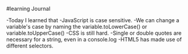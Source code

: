 #learning Journal

-Today I learned that
 -JavaScript is case sensitive.
 -We can change a variable's case by naming the variable.toLowerCase() or variable.toUpperCase()
 -CSS is still hard. 
 -Single or double quotes are necessary for a string, even in a console.log
 -HTML5 has made use of different selectors.  